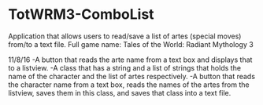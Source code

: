 # TotWRM3-ComboList
Application that allows users to read/save a list of artes (special moves) from/to a text file. Full game name: Tales of the World: Radiant Mythology 3

11/8/16
-A button that reads the arte name from a text box and displays that to a listview.
-A class that has a string and a list of strings that holds the name of the character and the list of artes respectively.
-A button that reads the character name from a text box, reads the names of the artes from the listview, saves them in this class, and saves that class into a text file.
